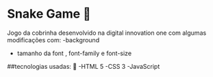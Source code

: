 # Snake Game :snake:
Jogo da cobrinha desenvolvido na digital innovation one com algumas modificações com:
-background
- tamanho da font , font-family e font-size

##tecnologias usadas: :notebook:
-HTML 5
-CSS 3
-JavaScript
